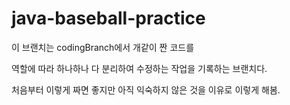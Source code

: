 # java-baseball-practice

이 브랜치는 codingBranch에서 개같이 짠 코드를

역할에 따라 하나하나 다 분리하여 수정하는 작업을 기록하는 브랜치다.

처음부터 이렇게 짜면 좋지만 아직 익숙하지 않은 것을 이유로 이렇게 해봄.
